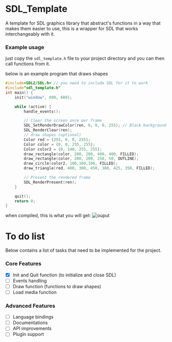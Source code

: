# SDL_Template
A template for SDL graphics library that abstract's functions in a way that makes them easier to use, this is a wrapper for SDL that works interchangeably with it.

### Example usage
just copy the ```sdl_template.h``` file to your project directory and you can then call functions from it.

below is an example program that draws shapes
```c
#include<SDL2/SDL.h> // you need to include SDL for it to work
#include"sdl_template.h"
int main() {
    init("window", 800, 600);

    while (active) {
        handle_events();

        // Clear the screen once per frame
        SDL_SetRenderDrawColor(ren, 0, 0, 0, 255); // Black background
        SDL_RenderClear(ren);
		// draw shapes (optional)
        Color red = {255, 0, 0, 255};
        Color color = {0, 0, 255, 255};
        Color color2 = {0, 140, 255, 255};
        draw_rectangle(color, 200, 200, 400, 400, FILLED);
        draw_rectangle(color, 200, 200, 250, 50, OUTLINE);
        draw_circle(color2, 100,100,100, FILLED); 
        draw_triangle(red, 400, 300, 450, 300, 425, 350, FILLED);

        // Present the rendered frame
        SDL_RenderPresent(ren);
    }

    quit();
    return 0;
}
```
 when compiled, this is what you will get:
 ![ouput](../tutorials_and_wiki/shape.png)
 
# To do list
Below contains a list of tasks that need to be implemented for the project.

### Core Features
- [x] Init and Quit function (to initialize and close SDL)
- [ ] Events handling
- [ ] Draw function (functions to draw shapes)
- [ ] Load media function

### Advanced Features
- [ ] Language bindings
- [ ] Documentations
- [ ] API improvements
- [ ] Plugin support
